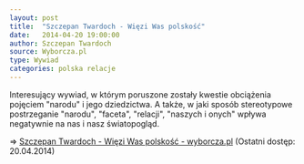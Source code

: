 ```yaml
---
layout: post
title:  "Szczepan Twardoch - Więzi Was polskość"
date:   2014-04-20 19:00:00
author: Szczepan Twardoch
source: Wyborcza.pl
type: Wywiad
categories: polska relacje
---
```

Interesujący wywiad, w którym poruszone zostały kwestie obciążenia pojęciem "narodu" i jego dziedzictwa. A&nbsp;także, w jaki sposób stereotypowe postrzeganie "narodu", "faceta", "relacji", "naszych i onych" wpływa negatywnie na nas i nasz światopogląd.

=> [Szczepan Twardoch - Więzi Was polskość - wyborcza.pl](http://wyborcza.pl/magazyn/1,132055,13610099,Szczepan_Twardoch__Wiezi_was_polskosc.html?utm_source=facebook.com&utm_medium=SM&utm_campaign=FB_Gazeta_Wyborcza) (Ostatni dostęp: 20.04.2014)

